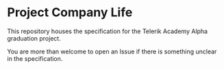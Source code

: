# Project Company Life

This repository houses the specification for the Telerik Academy Alpha graduation project.

You are more than welcome to open an Issue if there is something unclear in the specification.
